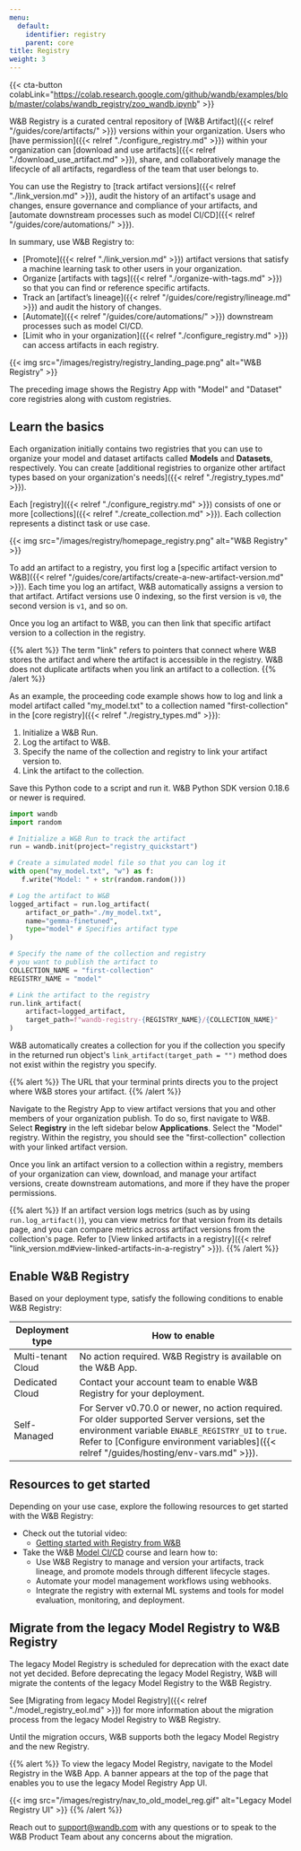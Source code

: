 ```yaml
---
menu:
  default:
    identifier: registry
    parent: core
title: Registry
weight: 3
---
```

{{< cta-button colabLink="https://colab.research.google.com/github/wandb/examples/blob/master/colabs/wandb_registry/zoo_wandb.ipynb" >}}

W&B Registry is a curated central repository of [W&B Artifact]({{< relref "/guides/core/artifacts/" >}}) versions within your organization. Users who [have permission]({{< relref "./configure_registry.md" >}}) within your organization can [download and use artifacts]({{< relref "./download_use_artifact.md" >}}), share, and collaboratively manage the lifecycle of all artifacts, regardless of the team that user belongs to.

You can use the Registry to [track artifact versions]({{< relref "./link_version.md" >}}), audit the history of an artifact's usage and changes, ensure governance and compliance of your artifacts, and [automate downstream processes such as model CI/CD]({{< relref "/guides/core/automations/" >}}).

In summary, use W&B Registry to:

- [Promote]({{< relref "./link_version.md" >}}) artifact versions that satisfy a machine learning task to other users in your organization.
- Organize [artifacts with tags]({{< relref "./organize-with-tags.md" >}}) so that you can find or reference specific artifacts.
- Track an [artifact’s lineage]({{< relref "/guides/core/registry/lineage.md" >}}) and audit the history of changes.
- [Automate]({{< relref "/guides/core/automations/" >}}) downstream processes such as model CI/CD.
- [Limit who in your organization]({{< relref "./configure_registry.md" >}}) can access artifacts in each registry.

<!-- - Quickly find or reference important artifacts with a unique identifier known as aliases.-->

{{< img src="/images/registry/registry_landing_page.png" alt="W&B Registry" >}}

The preceding image shows the Registry App with "Model" and "Dataset" core registries along with custom registries.


## Learn the basics
Each organization initially contains two registries that you can use to organize your model and dataset artifacts called **Models** and **Datasets**, respectively. You can create [additional registries to organize other artifact types based on your organization's needs]({{< relref "./registry_types.md" >}}). 

Each [registry]({{< relref "./configure_registry.md" >}}) consists of one or more [collections]({{< relref "./create_collection.md" >}}). Each collection represents a distinct task or use case.

{{< img src="/images/registry/homepage_registry.png" alt="W&B Registry" >}}

To add an artifact to a registry, you first log a [specific artifact version to W&B]({{< relref "/guides/core/artifacts/create-a-new-artifact-version.md" >}}). Each time you log an artifact, W&B automatically assigns a version to that artifact. Artifact versions use 0 indexing, so the first version is `v0`, the second version is `v1`, and so on. 

Once you log an artifact to W&B, you can then link that specific artifact version to a collection in the registry. 

{{% alert %}}
The term "link" refers to pointers that connect where W&B stores the artifact and where the artifact is accessible in the registry. W&B does not duplicate artifacts when you link an artifact to a collection.
{{% /alert %}}

As an example, the proceeding code example shows how to log and link a model artifact called "my_model.txt" to a collection named "first-collection" in the [core registry]({{< relref "./registry_types.md" >}}):

1. Initialize a W&B Run.
2. Log the artifact to W&B.
3. Specify the name of the collection and registry to link your artifact version to.
4. Link the artifact to the collection.

Save this Python code to a script and run it. W&B Python SDK version 0.18.6 or newer is required.

```python title="hello_collection.py"
import wandb
import random

# Initialize a W&B Run to track the artifact
run = wandb.init(project="registry_quickstart") 

# Create a simulated model file so that you can log it
with open("my_model.txt", "w") as f:
   f.write("Model: " + str(random.random()))

# Log the artifact to W&B
logged_artifact = run.log_artifact(
    artifact_or_path="./my_model.txt", 
    name="gemma-finetuned", 
    type="model" # Specifies artifact type
)

# Specify the name of the collection and registry
# you want to publish the artifact to
COLLECTION_NAME = "first-collection"
REGISTRY_NAME = "model"

# Link the artifact to the registry
run.link_artifact(
    artifact=logged_artifact, 
    target_path=f"wandb-registry-{REGISTRY_NAME}/{COLLECTION_NAME}"
)
```

W&B automatically creates a collection for you if the collection you specify in the returned run object's `link_artifact(target_path = "")` method does not exist within the registry you specify.

{{% alert %}}
The URL that your terminal prints directs you to the project where W&B stores your artifact. 
{{% /alert %}}

Navigate to the Registry App to view artifact versions that you and other members of your organization publish. To do so, first navigate to W&B. Select **Registry** in the left sidebar below **Applications**. Select the "Model" registry. Within the registry, you should see the "first-collection" collection with your linked artifact version.

Once you link an artifact version to a collection within a registry, members of your organization can view, download, and manage your artifact versions, create downstream automations, and more if they have the proper permissions.

{{% alert %}}
If an artifact version logs metrics (such as by using `run.log_artifact()`), you can view metrics for that version from its details page, and you can compare metrics across artifact versions from the collection's page. Refer to [View linked artifacts in a registry]({{< relref "link_version.md#view-linked-artifacts-in-a-registry" >}}).
{{% /alert %}}

## Enable W&B Registry

Based on your deployment type, satisfy the following conditions to enable W&B Registry:

| Deployment type | How to enable |
| ----- | ----- |
| Multi-tenant Cloud | No action required. W&B Registry is available on the W&B App. |
| Dedicated Cloud | Contact your account team to enable W&B Registry for your deployment. |
| Self-Managed | For Server v0.70.0 or newer, no action required. For older supported Server versions, set the environment variable `ENABLE_REGISTRY_UI` to `true`. Refer to [Configure environment variables]({{< relref "/guides/hosting/env-vars.md" >}}). |


## Resources to get started

Depending on your use case, explore the following resources to get started with the W&B Registry:

* Check out the tutorial video:
    * [Getting started with Registry from W&B](https://www.youtube.com/watch?v=p4XkVOsjIeM)
* Take the W&B [Model CI/CD](https://www.wandb.courses/courses/enterprise-model-management) course and learn how to:
    * Use W&B Registry to manage and version your artifacts, track lineage, and promote models through different lifecycle stages.
    * Automate your model management workflows using webhooks.
    * Integrate the registry with external ML systems and tools for model evaluation, monitoring, and deployment.



## Migrate from the legacy Model Registry to W&B Registry

The legacy Model Registry is scheduled for deprecation with the exact date not yet decided. Before deprecating the legacy Model Registry, W&B will migrate the contents of the legacy Model Registry to the W&B Registry. 


See [Migrating from legacy Model Registry]({{< relref "./model_registry_eol.md" >}}) for more information about the migration process from the legacy Model Registry to W&B Registry.

Until the migration occurs, W&B supports both the legacy Model Registry and the new Registry. 

{{% alert %}}
To view the legacy Model Registry, navigate to the Model Registry in the W&B App. A banner appears at the top of the page that enables you to use the legacy Model Registry App UI.

{{< img src="/images/registry/nav_to_old_model_reg.gif" alt="Legacy Model Registry UI" >}}
{{% /alert %}}


Reach out to support@wandb.com with any questions or to speak to the W&B Product Team about any concerns about the migration.